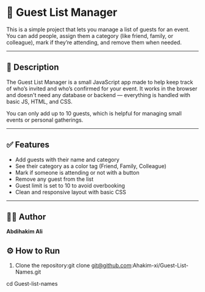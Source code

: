 # 🎉 Guest List Manager

This is a simple project that lets you manage a list of guests for an event. You can add people, assign them a category (like friend, family, or colleague), mark if they’re attending, and remove them when needed.

---

## 📘 Description

The Guest List Manager is a small JavaScript app made to help keep track of who’s invited and who’s confirmed for your event. It works in the browser and doesn't need any database or backend — everything is handled with basic JS, HTML, and CSS.

You can only add up to 10 guests, which is helpful for managing small events or personal gatherings.

---

## ✅ Features

- Add guests with their name and category
- See their category as a color tag (Friend, Family, Colleague)
- Mark if someone is attending or not with a button
- Remove any guest from the list
- Guest limit is set to 10 to avoid overbooking
- Clean and responsive layout with basic CSS

---

## 👨‍💻 Author

**Abdihakim Ali**


## ⚙️ How to Run

1. Clone the repository:git clone git@github.com:Ahakim-xi/Guest-List-Names.git

cd Guest-list-names